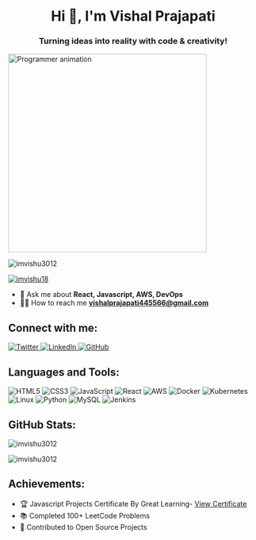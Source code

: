 <h1 align="center">Hi 👋, I'm Vishal Prajapati</h1>
<h3 align="center">Turning ideas into reality with code & creativity!</h3>

<img src="https://cdn.dribbble.com/users/1162077/screenshots/3848914/programmer.gif" width="400" alt="Programmer animation">

<p align="left">
  <img src="https://komarev.com/ghpvc/?username=imvishu3012&label=Profile%20views&color=0e75b6&style=flat" alt="imvishu3012" />
</p>

<p align="left">
  <a href="https://twitter.com/imvishu18" target="blank">
    <img src="https://img.shields.io/twitter/follow/imvishu18?logo=twitter&style=for-the-badge" alt="imvishu18" />
  </a>
</p>

- 💬 Ask me about **React, Javascript, AWS, DevOps**
- 👨‍💻 How to reach me **vishalprajapati445566@gmail.com**

<h2 align="left">Connect with me:</h2>
<p align="left">
  <a href="https://twitter.com/imvishu18" target="blank">
    <img src="https://img.shields.io/badge/Twitter-%231DA1F2.svg?style=for-the-badge&logo=twitter&logoColor=white" alt="Twitter" />
  </a>
  <a href="www.linkedin.com/in/vishal-prajapati-196b12190" target="blank">
    <img src="https://img.shields.io/badge/LinkedIn-%230A66C2.svg?style=for-the-badge&logo=linkedin&logoColor=white" alt="LinkedIn" />
  </a>
  <a href="https://github.com/imvishu3012" target="blank">
    <img src="https://img.shields.io/badge/GitHub-%23181717.svg?style=for-the-badge&logo=github&logoColor=white" alt="GitHub" />
  </a>
</p>

<h2 align="left">Languages and Tools:</h2>
<p align="left">
  <img src="https://img.shields.io/badge/HTML5-%23E34F26.svg?style=for-the-badge&logo=html5&logoColor=white" alt="HTML5" />
  <img src="https://img.shields.io/badge/CSS3-%231572B6.svg?style=for-the-badge&logo=css3&logoColor=white" alt="CSS3" />
  <img src="https://img.shields.io/badge/JavaScript-%23F7DF1E.svg?style=for-the-badge&logo=javascript&logoColor=black" alt="JavaScript" />
  <img src="https://img.shields.io/badge/React-%2361DAFB.svg?style=for-the-badge&logo=react&logoColor=black" alt="React" />
  <img src="https://img.shields.io/badge/AWS-%23FF9900.svg?style=for-the-badge&logo=amazon-aws&logoColor=white" alt="AWS" />
  <img src="https://img.shields.io/badge/Docker-%230db7ed.svg?style=for-the-badge&logo=docker&logoColor=white" alt="Docker" />
  <img src="https://img.shields.io/badge/Kubernetes-%23326CE5.svg?style=for-the-badge&logo=kubernetes&logoColor=white" alt="Kubernetes" />
  <img src="https://img.shields.io/badge/Linux-%23FCC624.svg?style=for-the-badge&logo=linux&logoColor=black" alt="Linux" />
  <img src="https://img.shields.io/badge/Python-%233776AB.svg?style=for-the-badge&logo=python&logoColor=white" alt="Python" />
  <img src="https://img.shields.io/badge/MySQL-%234479A1.svg?style=for-the-badge&logo=mysql&logoColor=white" alt="MySQL" />
  <img src="https://img.shields.io/badge/Jenkins-%23D24939.svg?style=for-the-badge&logo=jenkins&logoColor=white" alt="Jenkins" />
</p>

<h2 align="left">GitHub Stats:</h2>
<p>
  <img align="center" src="https://github-readme-stats.vercel.app/api/top-langs?username=imvishu3012&show_icons=true&locale=en&layout=compact" alt="imvishu3012" />
</p>
<p>
  <img align="center" src="https://github-readme-streak-stats.herokuapp.com/?user=imvishu3012&" alt="imvishu3012" />
</p>

<h2 align="left">Achievements:</h2>
<ul>
  <li>🏆 Javascript Projects Certificate By Great Learning- <a href="https://drive.google.com/file/d/1YjSk8sIa6oKZKja2eoHJatdRN5Or2GV7/view?usp=drive_link" target="_blank">View Certificate</a></li>
  <li>📚 Completed 100+ LeetCode Problems</li>
  <li>🎨 Contributed to Open Source Projects</li>
</ul>
